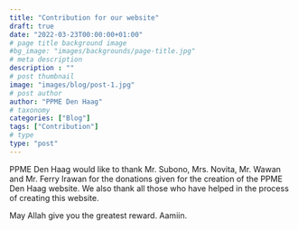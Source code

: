 ```yaml
---
title: "Contribution for our website"
draft: true
date: "2022-03-23T00:00:00+01:00"
# page title background image
#bg_image: "images/backgrounds/page-title.jpg"
# meta description
description : ""
# post thumbnail
image: "images/blog/post-1.jpg"
# post author
author: "PPME Den Haag"
# taxonomy
categories: ["Blog"]
tags: ["Contribution"]
# type
type: "post"
---
```


PPME Den Haag would like to thank Mr. Subono, Mrs. Novita, Mr. Wawan and Mr. Ferry Irawan for the donations given for the creation of the PPME Den Haag website. We also thank all those who have helped in the process of creating this website.

May Allah give you the greatest reward. Aamiin.